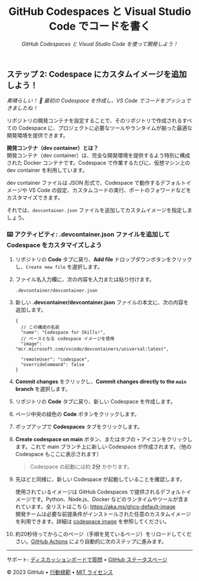 <header>

<!--
  <<< Author notes: Course header >>>
  Read <https://skills.github.com/quickstart> for more information about how to build courses using this template.
  Include a 1280×640 image, course name in sentence case, and a concise description in emphasis.
  In your repository settings: enable template repository, add your 1280×640 social image, auto delete head branches.
  Next to "About", add description & tags; disable releases, packages, & environments.
  Add your open source license, GitHub uses the MIT license.
-->

# GitHub Codespaces と Visual Studio Code でコードを書く

_GitHub Codespaces と Visual Studio Code を使って開発しよう！_

</header>

<!--
  <<< Author notes: Step 2 >>>
  Start this step by acknowledging the previous step.
  Define terms and link to docs.github.com.
-->

## ステップ 2: Codespace にカスタムイメージを追加しよう！

_素晴らしい！ :tada: 最初の Codespace を作成し、VS Code でコードをプッシュできましたね！_

リポジトリの開発コンテナを設定することで、そのリポジトリで作成されるすべての Codespace に、プロジェクトに必要なツールやランタイムが揃った最適な開発環境を提供できます。

**開発コンテナ（dev container）とは？**  
開発コンテナ（dev container）は、完全な開発環境を提供するよう特別に構成された Docker コンテナです。Codespace で作業するたびに、仮想マシン上の dev container を利用しています。

dev container ファイルは JSON 形式で、Codespace で動作するデフォルトイメージや VS Code の設定、カスタムコードの実行、ポートのフォワードなどをカスタマイズできます。

それでは、`devcontainer.json` ファイルを追加してカスタムイメージを指定しましょう。

### :keyboard: アクティビティ: .devcontainer.json ファイルを追加して Codespace をカスタマイズしよう

1. リポジトリの **Code** タブに戻り、**Add file** ドロップダウンボタンをクリックし、`Create new file` を選択します。
1. ファイル名入力欄に、次の内容を入力または貼り付けます。

   ```
   .devcontainer/devcontainer.json
   ```

1. 新しい **.devcontainer/devcontainer.json** ファイルの本文に、次の内容を追加します。

   ```jsonc
   {
     // この構成の名前
     "name": "Codespace for Skills!",
     // ベースとなる codespace イメージを使用
     "image": "mcr.microsoft.com/vscode/devcontainers/universal:latest",

     "remoteUser": "codespace",
     "overrideCommand": false
   }
   ```

1. **Commit changes** をクリックし、**Commit changes directly to the `main` branch** を選択します。
1. リポジトリの **Code** タブに戻り、新しい Codespace を作成します。
1. ページ中央の緑色の **Code** ボタンをクリックします。
1. ポップアップで **Codespaces** タブをクリックします。
1. **Create codespace on main** ボタン、またはタブの `+` アイコンをクリックします。これで main ブランチ上に新しい Codespace が作成されます。（他の Codespace もここに表示されます）

   > Codespace の起動には約 **2分** かかります。

1. 先ほどと同様に、新しい Codespace が起動していることを確認します。

   使用されているイメージは GitHub Codespaces で提供されるデフォルトイメージです。Python、Node.js、Docker などのランタイムやツールが含まれています。全リストはこちら: https://aka.ms/ghcs-default-image  
   開発チームは必要な前提条件がインストールされた任意のカスタムイメージを利用できます。詳細は [codespace image](https://aka.ms/configure-codespace) を参照してください。

1. 約20秒待ってからこのページ（手順を見ているページ）をリロードしてください。[GitHub Actions](https://docs.github.com/ja/actions) により自動的に次のステップに進みます。

<footer>

<!--
  <<< Author notes: Footer >>>
  Add a link to get support, GitHub status page, code of conduct, license link.
-->

---

サポート: [ディスカッションボードで質問](https://github.com/orgs/skills/discussions/categories/code-with-codespaces) &bull; [GitHub ステータスページ](https://www.githubstatus.com/)

&copy; 2023 GitHub &bull; [行動規範](https://www.contributor-covenant.org/version/2/1/code_of_conduct/code_of_conduct.md) &bull; [MIT ライセンス](https://gh.io/mit)

</footer>
